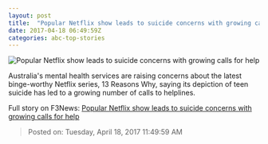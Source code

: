 ```yaml
---
layout: post
title:  "Popular Netflix show leads to suicide concerns with growing calls for help"
date: 2017-04-18 06:49:59Z
categories: abc-top-stories
---
```


![Popular Netflix show leads to suicide concerns with growing calls for help](http://www.abc.net.au/news/image/8451306-1x1-700x700.jpg)

Australia's mental health services are raising concerns about the latest binge-worthy Netflix series, 13 Reasons Why, saying its depiction of teen suicide has led to a growing number of calls to helplines.


Full story on F3News: [Popular Netflix show leads to suicide concerns with growing calls for help](http://www.f3nws.com/n/yQYTkE)

> Posted on: Tuesday, April 18, 2017 11:49:59 AM
